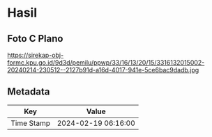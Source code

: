 # Hasil

## Foto C Plano

https://sirekap-obj-formc.kpu.go.id/9d3d/pemilu/ppwp/33/16/13/20/15/3316132015002-20240214-230512--2127b91d-a16d-4017-941e-5ce6bac9dadb.jpg


## Metadata

| Key        | Value               |
| ---------- | ------------------- |
| Time Stamp | 2024-02-19 06:16:00 |



